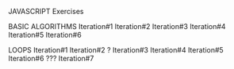 JAVASCRIPT Exercises


BASIC ALGORITHMS
Iteration#1
Iteration#2
Iteration#3
Iteration#4
Iteration#5
Iteration#6


LOOPS
Iteration#1
Iteration#2 ?
Iteration#3
Iteration#4
Iteration#5
Iteration#6 ???
Iteration#7